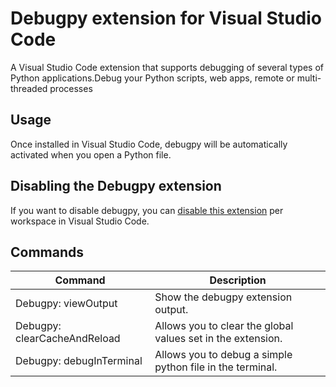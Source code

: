 # Debugpy extension for Visual Studio Code

A Visual Studio Code extension that supports debugging of several types of Python applications.Debug your Python scripts, web apps, remote or multi-threaded processes 

## Usage

Once installed in Visual Studio Code, debugpy will be automatically activated when you open a Python file.

## Disabling the Debugpy extension
If you want to disable debugpy, you can [disable this extension](https://code.visualstudio.com/docs/editor/extension-marketplace#_disable-an-extension) per workspace in Visual Studio Code.

## Commands

| Command                | Description                       |
| ---------------------- | --------------------------------- |
| Debugpy: viewOutput | Show the debugpy extension output. |
| Debugpy: clearCacheAndReload | Allows you to clear the global values set in the extension. |
| Debugpy: debugInTerminal | Allows you to debug a simple python file in the terminal. |
